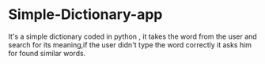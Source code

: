 # Simple-Dictionary-app
It's a simple dictionary coded in python , it takes the word from the user and search for its meaning,if the user didn't type the word correctly it asks him for found similar words.
